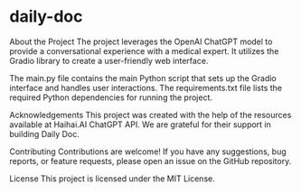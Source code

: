 # daily-doc

About the Project
The project leverages the OpenAI ChatGPT model to provide a conversational experience with a medical expert. It utilizes the Gradio library to create a user-friendly web interface.

The main.py file contains the main Python script that sets up the Gradio interface and handles user interactions. The requirements.txt file lists the required Python dependencies for running the project.

Acknowledgements
This project was created with the help of the resources available at Haihai.AI ChatGPT API. We are grateful for their support in building Daily Doc.

Contributing
Contributions are welcome! If you have any suggestions, bug reports, or feature requests, please open an issue on the GitHub repository.

License
This project is licensed under the MIT License.
